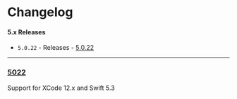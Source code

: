 # Changelog

#### 5.x Releases
- `5.0.22` - Releases - [5.0.22](#5022)

---

### [5022](http://github.com/proximiio/proximiio-mapbox-ios-pod/tag/5.0.22)
Support for XCode 12.x and Swift 5.3
